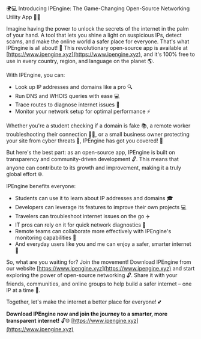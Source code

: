 🌍💻 Introducing IPEngine: The Game-Changing Open-Source Networking Utility App 📡💥

Imagine having the power to unlock the secrets of the internet in the palm of your hand. A tool that lets you shine a light on suspicious IPs, detect scams, and make the online world a safer place for everyone. That's what IPEngine is all about! 💪 This revolutionary open-source app is available at [https://www.ipengine.xyz](https://www.ipengine.xyz), and it's 100% free to use in every country, region, and language on the planet 🌎.

With IPEngine, you can:

* Look up IP addresses and domains like a pro 🔍
* Run DNS and WHOIS queries with ease 💻
* Trace routes to diagnose internet issues 👀
* Monitor your network setup for optimal performance ⚡️

Whether you're a student checking if a domain is fake 📚, a remote worker troubleshooting their connection 🏃‍♂️, or a small business owner protecting your site from cyber threats 💸, IPEngine has got you covered! 🤝

But here's the best part: as an open-source app, IPEngine is built on transparency and community-driven development 🔓. This means that anyone can contribute to its growth and improvement, making it a truly global effort 🌐.

IPEngine benefits everyone:

* Students can use it to learn about IP addresses and domains 🎓
* Developers can leverage its features to improve their own projects 💻
* Travelers can troubleshoot internet issues on the go ✈️
* IT pros can rely on it for quick network diagnostics 💸
* Remote teams can collaborate more effectively with IPEngine's monitoring capabilities 👥
* And everyday users like you and me can enjoy a safer, smarter internet 🌟

So, what are you waiting for? Join the movement! Download IPEngine from our website [https://www.ipengine.xyz](https://www.ipengine.xyz) and start exploring the power of open-source networking 🔓. Share it with your friends, communities, and online groups to help build a safer internet – one IP at a time 🚀.

Together, let's make the internet a better place for everyone! 💕

**Download IPEngine now and join the journey to a smarter, more transparent internet!** 🔓🌐 [https://www.ipengine.xyz](https://www.ipengine.xyz)